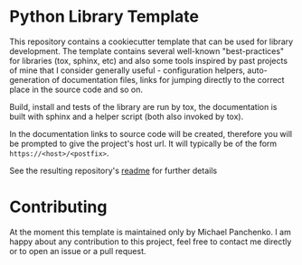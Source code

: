 # Python Library Template

This repository contains a cookiecutter template that can be used for library development. The template 
contains several well-known "best-practices" for libraries (tox, sphinx, etc) and also some tools inspired by 
past projects of mine that I consider generally useful - configuration helpers, auto-generation of documentation files, 
links for jumping directly to the correct place in the source code and so on.

Build, install and tests of the library are run by tox, the documentation is built with sphinx and a
helper script (both also invoked by tox).

In the documentation links to source code will be created, therefore you will be prompted to give the project's host url. 
It will typically be of the form `https://<host>/<postfix>`.

See the resulting repository's [readme]({{cookiecutter.project_name}}/README.md) for further details

# Contributing
At the moment this template is maintained only by Michael Panchenko.
I am happy about any contribution to this project, feel free to contact me directly or to open an issue or a pull request.